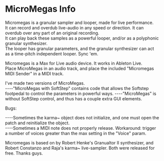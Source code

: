 # MicroMegas Info
Micromegas is a granular sampler and looper, made for live performance. <br>
It can record and overdub live-audio in any speed or direction. It can overdub over any part of an original recording. <br>
It can play back these samples as a powerful looper, and/or as a polyphonic granular synthesizer. <br>
The looper has granular parameters, and the granular synthesizer can act as a time-pitch independent looper. Sync 'em. <br>

Micromegas is a Max for Live audio device. It works in Ableton Live. <br>
Place MicroMegas in an audio track, and place the included "Micromegas MIDI Sender" in a MIDI track. <br>

I've made two versions of MicroMegas. <br>
----"MicroMegas with SoftStep" contains code that allows the Softstep footpedal to control the parameters in powerful ways.
----"MicroMegas" is without SoftStep control, and thus has a couple extra GUI elements.


Bugs:

----Sometimes the karma~ object does not initialize, and one must open the patch and reinitialize the object. <br>
----Sometimes a MIDI note does not properly release. Workaround: trigger a number of voices greater than the max setting in the "Voice" param.

Micromegas is based on by Robert Henke's Granualtor II synthesizer, and Robert Constanzo and Raja's karma~ live-sampler. Both were released for free. Thanks guys.
